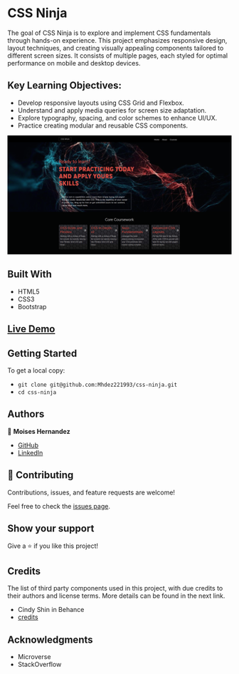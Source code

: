 # CSS Ninja

The goal of CSS Ninja is to explore and implement CSS fundamentals through hands-on experience. This project emphasizes responsive design, layout techniques, and creating visually appealing components tailored to different screen sizes. It consists of multiple pages, each styled for optimal performance on mobile and desktop devices.

## Key Learning Objectives:

- Develop responsive layouts using CSS Grid and Flexbox.
- Understand and apply media queries for screen size adaptation.
- Explore typography, spacing, and color schemes to enhance UI/UX.
- Practice creating modular and reusable CSS components.

![screenshot](./images/screen-shoot.png)

## Built With

- HTML5
- CSS3
- Bootstrap

## [Live Demo](https://mhdez221993.github.io/css-ninja/)


## Getting Started

To get a local copy:

- `git clone git@github.com:Mhdez221993/css-ninja.git`
- `cd css-ninja`

## Authors


👤 **Moises Hernandez**

- [GitHub](https://github.com/Mhdez221993)
- [LinkedIn](https://www.linkedin.com/in/moises-hernandez-9bbb17145/)

## 🤝 Contributing

Contributions, issues, and feature requests are welcome!

Feel free to check the [issues page](../../issues/).

## Show your support

Give a ⭐️ if you like this project!

## Credits

The list of third party components used in this project, with due credits to their authors and license terms. More details can be found in the next link.

- Cindy Shin in Behance
- [credits](https://www.behance.net/gallery/29845175/CC-Global-Summit-2015)


## Acknowledgments

- Microverse
- StackOverflow
